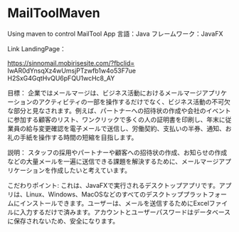 # MailToolMaven
Using maven to control MailTool App
言語：Java
フレームワーク：JavaFX

Link LandingPage：　

https://sinnomail.mobirisesite.com/?fbclid=
IwAR0dYnsqXz4wUmsjPTzwfb1w4o53F7ue
H2SxG4GqtHvQU6pFQU1wcHc8_AY


目標：
企業ではメールマージは、ビジネス活動におけるメールマージアプリケーションのアクティビティの一部を操作するだけでなく、ビジネス活動の不可欠な部分と見なされます。例えば、パートナーへの招待状の作成や会社のイベントに参加する顧客のリスト、ワンクリックで多くの人の証明書を印刷し、年末に従業員の給与変更確認を電子メールで送信し、労働契約、支払いの半券、通知、お礼の手紙を操作する時間の短縮を目指します。

説明：
スタッフの採用やパートナーや顧客への招待状の作成、お知らせの作成などの大量メールを一遍に送信できる課題を解決するために、メールマージアプリケーションを作成したいと考えています。

こだわりポイント:
これは、JavaFXで実行されるデスクトップアプリです。アプリは、Linux、Windows、MacOSなどのすべてのデスクトッププラットフォームにインストールできます。ユーザーは、メールを送信するためにExcelファイルに入力するだけで済みます。アカウントとユーザーパスワードはデータベースに保存されないため、安全になります。
